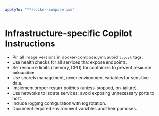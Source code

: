 ```yaml
---
applyTo: "**/docker-compose.yml"
---
```


# Infrastructure-specific Copilot Instructions

- Pin all image versions in docker-compose.yml; avoid `latest` tags.
- Use health checks for all services that expose endpoints.
- Set resource limits (memory, CPU) for containers to prevent resource exhaustion.
- Use secrets management, never environment variables for sensitive data.
- Implement proper restart policies (unless-stopped, on-failure).
- Use networks to isolate services; avoid exposing unnecessary ports to host.
- Include logging configuration with log rotation.
- Document required environment variables and their purposes.

